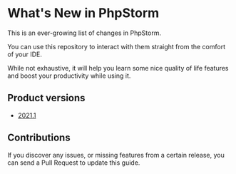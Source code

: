# What's New in PhpStorm

This is an ever-growing list of changes in PhpStorm.

You can use this repository to interact with them
straight from the comfort of your IDE.

While not exhaustive, it will help you learn some nice quality of
life features and boost your productivity while using it.

## Product versions

- [2021.1](./2021.1/README.md)

## Contributions

If you discover any issues, or missing features from a certain release,
you can send a Pull Request to update this guide.
